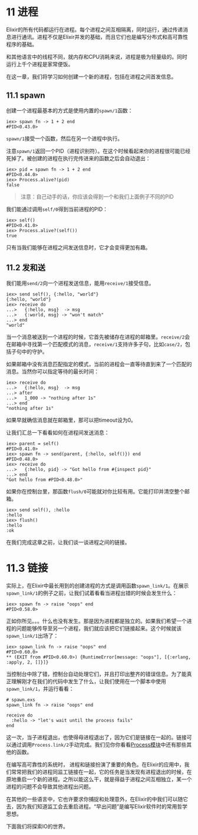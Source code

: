 # 11 进程

Elixir的所有代码都运行在进程。每个进程之间互相隔离，同时运行，通过传递消息进行通讯。进程不仅是Elixir并发的基础，而且它们也是编写分布式和高可靠性程序的基础。

和其他语言中的线程不同，就内存和CPU消耗来说，进程是极为轻量级的。同时运行上千个进程是家常便饭。

在这一章，我们将学习如何创建一个新的进程，包括在进程之间首发信息。

## 11.1 spawn

创建一个进程最基本的方式是使用内置的`spawn/1`函数：

```
iex> spawn fn -> 1 + 2 end
#PID<0.43.0>
```

`spawn/1`接受一个函数，然后在另一个进程中执行。

注意`spawn/1`返回一个PID（进程识别符）。在这个时候看起来你的进程很可能已经死掉了。被创建的进程在执行完传进来的函数之后会自动退出：

```
iex> pid = spawn fn -> 1 + 2 end
#PID<0.44.0>
iex> Process.alive?(pid)
false
```

> 注意：自己动手的话，你应该会得到一个和我们上面例子不同的PID

我们能通过调用`self/0`得到当前进程的PID：

```
iex> self()
#PID<0.41.0>
iex> Process.alive?(self())
true
```

只有当我们能够在进程之间发送信息时，它才会变得更加有趣。

## 11.2 发和送

我们能用`send/2`向一个进程发送信息，能用`receive/1`接受信息。

```
iex> send self(), {:hello, "world"}
{:hello, "world"}
iex> receive do
...>   {:hello, msg}  -> msg
...>   {:world, msg} -> "won't match"
...> end
"world"
```

当一个消息被送到一个进程的时候，它首先被储存在进程的邮箱里。`receive/2`会在邮箱中寻找第一个匹配模式的消息，`receive/1`支持许多子句，比如`case/2`，包括子句中的守护。

如果邮箱中没有消息匹配指定的模式，当前的进程会一直等待直到来了一个匹配的消息。当然你可以指定等待的最长时间：

```
iex> receive do
...>   {:hello, msg}  -> msg
...> after
...>   1_000 -> "nothing after 1s"
...> end
"nothing after 1s"
```

如果早就确信消息就在邮箱里，那可以把timeout设为0。

让我们汇总一下看看如何在进程间发送消息：

```
iex> parent = self()
#PID<0.41.0>
iex> spawn fn -> send(parent, {:hello, self()}) end
#PID<0.48.0>
iex> receive do
...>   {:hello, pid} -> "Got hello from #{inspect pid}"
...> end
"Got hello from #PID<0.48.0>"
```

如果你在控制台里，那函数`flush/0`可能就对你比较有用。它能打印并清空整个邮箱。

```
iex> send self(), :hello
:hello
iex> flush()
:hello
:ok
```

在我们完成这章之前，让我们谈一谈进程之间的链接。

# 11.3 链接

实际上，在Elixir中最长用到的创建进程的方式是调用函数`spawn_link/1`。在展示`spawn_link/1`的例子之前，让我们试着看看当进程出错的时候会发生什么：

```
iex> spawn fn -> raise "oops" end
#PID<0.58.0>
```

正如你所见。。。什么也没有发生。那是因为进程都是独立的。如果我们希望一个进程的问题能够传导至另一个进程，我们就应该把它们链接起来。这个时候就该`spawn_link/1`出场了：

```
iex> spawn_link fn -> raise "oops" end
#PID<0.60.0>
** (EXIT from #PID<0.60.0>) {RuntimeError[message: "oops"], [{:erlang, :apply, 2, []}]}
```

当控制台中除了错，控制台自动处理它们，并且打印出整齐的错误信息。为了能真正理解刚才在我们的代码中发生了什么，让我们使用在一个脚本中使用`spawn_link/1`，并运行看看：

```
# spawn.exs
spawn_link fn -> raise "oops" end

receive do
  :hello -> "let's wait until the process fails"
end
```

这一次，当子进程退出，也使得母进程退出了，因为它们是链接在一起的。链接可以通过调用`Process.link/2`手动完成。我们见你你看看[Process模块](http://elixir-lang.org/docs/stable/Process.html)中还有那些其他的函数。

在编写高可靠性的系统时， 进程和链接扮演了重要的角色。在Elixir的应用中，我们常常把我们的进程同监工链接在一起，它的任务是当发现有进程退出的时候，在原地重启一个新的进程。之所以能这么干，就是得益于进程之间互相独立，某一个进程的问题不会导致其他进程出问题。

在其他的一些语言中，它也许要求你捕捉和处理意外，在Elixir的中我们可以随它去，因为我们知道监工会去重启进程。“早出问题”是编写Elixir软件时的常用哲学思想。

下面我们将探索IO的世界。
